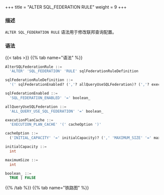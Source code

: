 +++
title = "ALTER SQL_FEDERATION RULE"
weight = 9
+++

### 描述

`ALTER SQL_FEDERATION RULE` 语法用于修改联邦查询配置。

### 语法

{{< tabs >}}
{{% tab name="语法" %}}
```sql
AlterSQLFederationRule ::=
  'ALTER' 'SQL_FEDERATION' 'RULE' sqlFederationRuleDefinition

sqlFederationRuleDefinition ::=
  '(' sqlFederationEnabled? (','? allQueryUseSQLFederation)? (','? executionPlanCache)? ')'

sqlFederationEnabled ::=
  'SQL_FEDERATION_ENABLED' '=' boolean_

allQueryUseSQLFederation ::=
  'ALL_QUERY_USE_SQL_FEDERATION' '=' boolean_

executionPlanCache ::=
  'EXECUTION_PLAN_CACHE' '(' cacheOption ')'

cacheOption ::=
  ('INITIAL_CAPACITY' '=' initialCapacity)? (',' 'MAXIMUM_SIZE' '=' maximumSize)?

initialCapacity ::=
  int

maximumSize ::=
  int

boolean_ ::=
  TRUE | FALSE
```
{{% /tab %}}
{{% tab name="铁路图" %}}
<iframe frameborder="0" name="diagram" id="diagram" width="100%" height="100%"></iframe>
{{% /tab %}}
{{< /tabs >}}

### 示例

- 修改联邦查询配置

```sql
ALTER SQL_FEDERATION RULE (
  SQL_FEDERATION_ENABLED=TRUE,
  ALL_QUERY_USE_SQL_FEDERATION=TRUE,
  EXECUTION_PLAN_CACHE(INITIAL_CAPACITY=1024, MAXIMUM_SIZE=65535)
);
```

### 保留字

`ALTER`、`SQL_FEDERATION`、`RULE`、`SQL_FEDERATION_ENABLED`、`ALL_QUERY_USE_SQL_FEDERATION`、`EXECUTION_PLAN_CACHE`、`INITIAL_CAPACITY`、`MAXIMUM_SIZE`

### 相关链接

- [保留字](/cn/user-manual/shardingsphere-proxy/distsql/syntax/reserved-word/)

